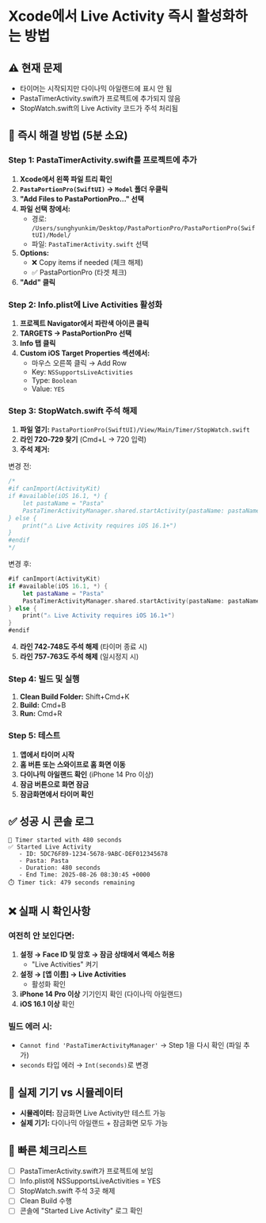# Xcode에서 Live Activity 즉시 활성화하는 방법

## ⚠️ 현재 문제
- 타이머는 시작되지만 다이나믹 아일랜드에 표시 안 됨
- PastaTimerActivity.swift가 프로젝트에 추가되지 않음
- StopWatch.swift의 Live Activity 코드가 주석 처리됨

## 🔧 즉시 해결 방법 (5분 소요)

### Step 1: PastaTimerActivity.swift를 프로젝트에 추가
1. **Xcode에서 왼쪽 파일 트리 확인**
2. **`PastaPortionPro(SwiftUI)` → `Model` 폴더 우클릭**
3. **"Add Files to PastaPortionPro..." 선택**
4. **파일 선택 창에서:**
   - 경로: `/Users/sunghyunkim/Desktop/PastaPortionPro/PastaPortionPro(SwiftUI)/Model/`
   - 파일: `PastaTimerActivity.swift` 선택
5. **Options:**
   - ❌ Copy items if needed (체크 해제)
   - ✅ PastaPortionPro (타겟 체크)
6. **"Add" 클릭**

### Step 2: Info.plist에 Live Activities 활성화
1. **프로젝트 Navigator에서 파란색 아이콘 클릭**
2. **TARGETS → PastaPortionPro 선택**
3. **Info 탭 클릭**
4. **Custom iOS Target Properties 섹션에서:**
   - 마우스 오른쪽 클릭 → Add Row
   - Key: `NSSupportsLiveActivities`
   - Type: `Boolean`
   - Value: `YES`

### Step 3: StopWatch.swift 주석 해제
1. **파일 열기:** `PastaPortionPro(SwiftUI)/View/Main/Timer/StopWatch.swift`
2. **라인 720-729 찾기** (Cmd+L → 720 입력)
3. **주석 제거:**

변경 전:
```swift
/*
#if canImport(ActivityKit)
if #available(iOS 16.1, *) {
    let pastaName = "Pasta"
    PastaTimerActivityManager.shared.startActivity(pastaName: pastaName, totalSeconds: seconds)
} else {
    print("⚠️ Live Activity requires iOS 16.1+")
}
#endif
*/
```

변경 후:
```swift
#if canImport(ActivityKit)
if #available(iOS 16.1, *) {
    let pastaName = "Pasta"
    PastaTimerActivityManager.shared.startActivity(pastaName: pastaName, totalSeconds: Int(seconds))
} else {
    print("⚠️ Live Activity requires iOS 16.1+")
}
#endif
```

4. **라인 742-748도 주석 해제** (타이머 종료 시)
5. **라인 757-763도 주석 해제** (일시정지 시)

### Step 4: 빌드 및 실행
1. **Clean Build Folder:** Shift+Cmd+K
2. **Build:** Cmd+B
3. **Run:** Cmd+R

### Step 5: 테스트
1. **앱에서 타이머 시작**
2. **홈 버튼 또는 스와이프로 홈 화면 이동**
3. **다이나믹 아일랜드 확인** (iPhone 14 Pro 이상)
4. **잠금 버튼으로 화면 잠금**
5. **잠금화면에서 타이머 확인**

## ✅ 성공 시 콘솔 로그
```
🚀 Timer started with 480 seconds
✅ Started Live Activity
   - ID: 5DC76F89-1234-5678-9ABC-DEF012345678
   - Pasta: Pasta
   - Duration: 480 seconds
   - End Time: 2025-08-26 08:30:45 +0000
⏱️ Timer tick: 479 seconds remaining
```

## ❌ 실패 시 확인사항

### 여전히 안 보인다면:
1. **설정 → Face ID 및 암호 → 잠금 상태에서 액세스 허용**
   - "Live Activities" 켜기
2. **설정 → [앱 이름] → Live Activities**
   - 활성화 확인
3. **iPhone 14 Pro 이상** 기기인지 확인 (다이나믹 아일랜드)
4. **iOS 16.1 이상** 확인

### 빌드 에러 시:
- `Cannot find 'PastaTimerActivityManager'` 
  → Step 1을 다시 확인 (파일 추가)
- `seconds` 타입 에러
  → `Int(seconds)`로 변경

## 📱 실제 기기 vs 시뮬레이터
- **시뮬레이터:** 잠금화면 Live Activity만 테스트 가능
- **실제 기기:** 다이나믹 아일랜드 + 잠금화면 모두 가능

## 🎯 빠른 체크리스트
- [ ] PastaTimerActivity.swift가 프로젝트에 보임
- [ ] Info.plist에 NSSupportsLiveActivities = YES
- [ ] StopWatch.swift 주석 3곳 해제
- [ ] Clean Build 수행
- [ ] 콘솔에 "Started Live Activity" 로그 확인